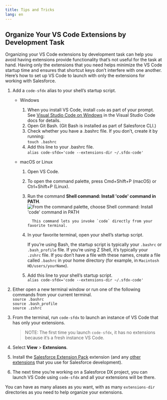 ```yaml
---
title: Tips and Tricks
lang: en
---
```


## Organize Your VS Code Extensions by Development Task

Organizing your VS Code extensions by development task can help you avoid having extensions provide functionality that’s not useful for the task at hand. Having only the extensions that you need helps minimize the VS Code startup time and ensures that shortcut keys don’t interfere with one another. Here’s how to set up VS Code to launch with only the extensions for working with Salesforce.

1.  Add a `code-sfdx` alias to your shell’s startup script.

    - Windows

      1. When you install VS Code, install `code` as part of your prompt. See [Visual Studio Code on Windows](https://code.visualstudio.com/docs/setup/windows#_installation) in the Visual Studio Code docs for details.
      1. Open Git Bash. (Git Bash is installed as part of Salesforce CLI.)
      1. Check whether you have a .bashrc file. If you don’t, create it by running:  
         `touch .bashrc`
      1. Add this line to your .bashrc file.  
         `alias code-sfdx='code --extensions-dir ~/.sfdx-code'`

    - macOS or Linux

      1.  Open VS Code.
      1.  To open the command palette, press Cmd+Shift+P (macOS) or Ctrl+Shift+P (Linux).
      1.  Run the command **Shell command: Install 'code' command in PATH**.
          ![From the command palette, choose Shell command: Install 'code' command in PATH](./images/invoke_shell_command.png)

                This command lets you invoke `code` directly from your favorite terminal.

      1.  In your favorite terminal, open your shell’s startup script.

          If you’re using Bash, the startup script is typically your `.bashrc` or `.bash_profile` file. If you’re using Z Shell, it’s typically your `.zshrc` file. If you don’t have a file with these names, create a file called `.bashrc` in your home directory (for example, in `Macintosh HD/users/yourName`).

      1.  Add this line to your shell’s startup script.  
          `alias code-sfdx='code --extensions-dir ~/.sfdx-code'`

1.  Either open a new terminal window or run one of the following commands from your current terminal.  
    `source .bashrc`  
    `source .bash_profile`  
    `source .zshrc`

1.  From the terminal, run `code-sfdx` to launch an instance of VS Code that has only your extensions.

    > NOTE: The first time you launch `code-sfdx`, it has no extensions because it’s a fresh instance VS Code.

1.  Select **View** > **Extensions**.

1.  Install the [Salesforce Extension Pack](https://marketplace.visualstudio.com/items?itemName=salesforce.salesforcedx-vscode) extension (and any [other extensions](recommended-extensions) that you use for Salesforce development).

1.  The next time you’re working on a Salesforce DX project, you can launch VS Code using `code-sfdx` and all your extensions will be there.

You can have as many aliases as you want, with as many `extensions-dir` directories as you need to help organize your extensions.

